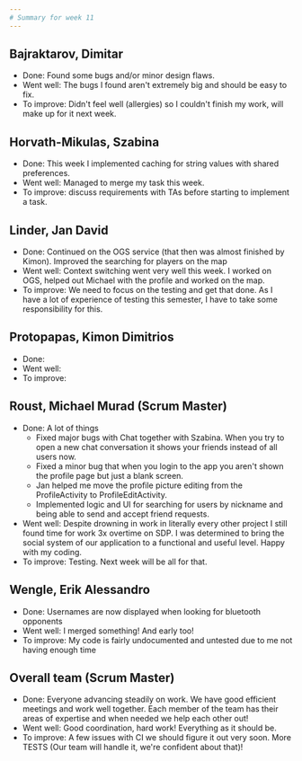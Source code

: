```yaml
---
# Summary for week 11
---
```


## Bajraktarov, Dimitar
- Done: Found some bugs and/or minor design flaws.
- Went well: The bugs I found aren't extremely big and should be easy to fix.
- To improve: Didn't feel well (allergies) so I couldn't finish my work, will make up for it next week.

## Horvath-Mikulas, Szabina
- Done: This week I implemented caching for string values with shared preferences.
- Went well: Managed to merge my task this week.
- To improve: discuss requirements with TAs before starting to implement a task.

## Linder, Jan David
- Done: Continued on the OGS service (that then was almost finished by Kimon). Improved the searching for players on the map
- Went well: Context switching went very well this week. I worked on OGS, helped out Michael with the profile and worked on the map.
- To improve: We need to focus on the testing and get that done. As I have a lot of experience of testing this semester, I have to take some responsibility for this.

## Protopapas, Kimon Dimitrios
- Done:
- Went well:
- To improve:

## Roust, Michael Murad (Scrum Master)
- Done: A lot of things
  - Fixed major bugs with Chat together with Szabina. When you try to open a new chat conversation it shows your friends instead of all users now.
  - Fixed a minor bug that when you login to the app you aren't shown the profile page but just a blank screen.
  - Jan helped me move the profile picture editing from the ProfileActivity to ProfileEditActivity.
  - Implemented logic and UI for searching for users by nickname and being able to send and accept friend requests.
- Went well: Despite drowning in work in literally every other project I still found time for work 3x overtime on SDP. I was determined
to bring the social system of our application to a functional and useful level. Happy with my coding.
- To improve: Testing. Next week will be all for that.

## Wengle, Erik Alessandro
- Done: Usernames are now displayed when looking for bluetooth opponents
- Went well: I merged something! And early too!
- To improve: My code is fairly undocumented and untested due to me not having enough time

## Overall team (Scrum Master)
- Done: Everyone advancing steadily on work. We have good efficient meetings and work well together. Each member of the team has their areas of
expertise and when needed we help each other out!
- Went well: Good coordination, hard work! Everything as it should be.
- To improve: A few issues with CI we should figure it out very soon. More TESTS (Our team will handle it, we're confident about that)!
